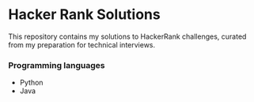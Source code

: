 # Hacker Rank Solutions
This repository contains my solutions to HackerRank challenges, curated from my preparation for technical interviews.

### Programming languages 
- Python
- Java
